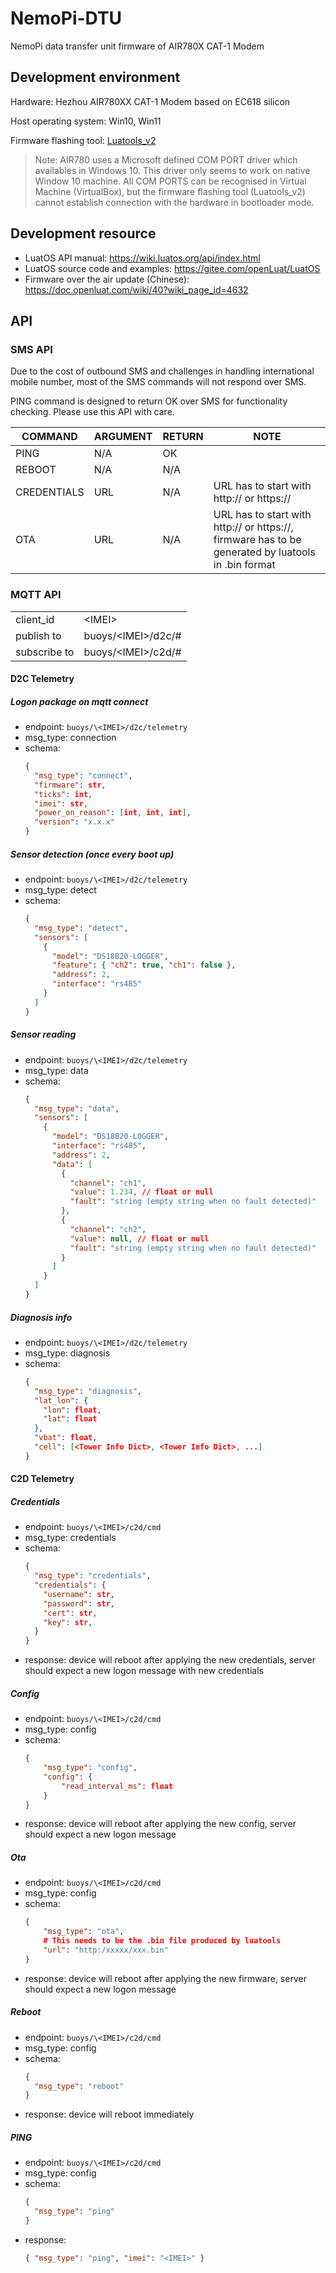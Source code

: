 # NemoPi-DTU

NemoPi data transfer unit firmware of AIR780X CAT-1 Modem

## Development environment

Hardware: Hezhou AIR780XX CAT-1 Modem based on EC618 silicon

Host operating system: Win10, Win11

Firmware flashing tool: [Luatools_v2](https://luatos.com/luatools/download/last)

> Note: AIR780 uses a Microsoft defined COM PORT driver which availables in Windows 10.
> This driver only seems to work on native Window 10 machine.
> All COM PORTS can be recognised in Virtual Machine (VirtualBox), but the firmware flashing tool (Luatools_v2) cannot establish connection with the hardware in bootloader mode.

## Development resource

- LuatOS API manual: https://wiki.luatos.org/api/index.html
- LuatOS source code and examples: https://gitee.com/openLuat/LuatOS
- Firmware over the air update (Chinese): https://doc.openluat.com/wiki/40?wiki_page_id=4632

## API

### SMS API

Due to the cost of outbound SMS and challenges in handling international mobile number, most of the SMS commands will not respond over SMS.

PING command is designed to return OK over SMS for functionality checking. Please use this API with care.

| COMMAND     | ARGUMENT | RETURN | NOTE                                                                                               |
| ----------- | -------- | ------ | -------------------------------------------------------------------------------------------------- |
| PING        | N/A      | OK     |                                                                                                    |
| REBOOT      | N/A      | N/A    |                                                                                                    |
| CREDENTIALS | URL      | N/A    | URL has to start with http:// or https://                                                          |
| OTA         | URL      | N/A    | URL has to start with http:// or https://, firmware has to be generated by luatools in .bin format |

### MQTT API

|              |                     |
| ------------ | ------------------- |
| client_id    | \<IMEI>             |
| publish to   | buoys/\<IMEI>/d2c/# |
| subscribe to | buoys/\<IMEI>/c2d/# |

#### D2C Telemetry

##### Logon package on mqtt connect

- endpoint: `buoys/\<IMEI>/d2c/telemetry`
- msg_type: connection
- schema:
  ```json
  {
    "msg_type": "connect",
    "firmware": str,
    "ticks": int,
    "imei": str,
    "power_on_reason": [int, int, int],
    "version": "x.x.x"
  }
  ```

##### Sensor detection (once every boot up)

- endpoint: `buoys/\<IMEI>/d2c/telemetry`
- msg_type: detect
- schema:
  ```json
  {
    "msg_type": "detect",
    "sensors": [
      {
        "model": "DS18B20-LOGGER",
        "feature": { "ch2": true, "ch1": false },
        "address": 2,
        "interface": "rs485"
      }
    ]
  }
  ```

##### Sensor reading

- endpoint: `buoys/\<IMEI>/d2c/telemetry`
- msg_type: data
- schema:
  ```json
  {
    "msg_type": "data",
    "sensors": [
      {
        "model": "DS18B20-LOGGER",
        "interface": "rs485",
        "address": 2,
        "data": [
          {
            "channel": "ch1",
            "value": 1.234, // float or null
            "fault": "string (empty string when no fault detected)"
          },
          {
            "channel": "ch2",
            "value": null, // float or null
            "fault": "string (empty string when no fault detected)"
          }
        ]
      }
    ]
  }
  ```

##### Diagnosis info

- endpoint: `buoys/\<IMEI>/d2c/telemetry`
- msg_type: diagnosis
- schema:
  ```json
  {
    "msg_type": "diagnosis",
    "lat_lon": {
      "lon": float,
      "lat": float
    },
    "vbat": float,
    "cell": [<Tower Info Dict>, <Tower Info Dict>, ...]
  }
  ```

#### C2D Telemetry

##### Credentials

- endpoint: `buoys/\<IMEI>/c2d/cmd`
- msg_type: credentials
- schema:
  ```json
  {
    "msg_type": "credentials",
    "credentials": {
      "username": str,
      "password": str,
      "cert": str,
      "key": str,
    }
  }
  ```
- response: device will reboot after applying the new credentials, server should expect a new logon message with new credentials

##### Config

- endpoint: `buoys/\<IMEI>/c2d/cmd`
- msg_type: config
- schema:
  ```json
  {
      "msg_type": "config",
      "config": {
          "read_interval_ms": float
      }
  }
  ```
- response: device will reboot after applying the new config, server should expect a new logon message

##### Ota

- endpoint: `buoys/\<IMEI>/c2d/cmd`
- msg_type: config
- schema:
  ```json
  {
      "msg_type": "ota",
      # This needs to be the .bin file produced by luatools
      "url": "http:/xxxxx/xxx.bin"
  }
  ```
- response: device will reboot after applying the new firmware, server should expect a new logon message

##### Reboot

- endpoint: `buoys/\<IMEI>/c2d/cmd`
- msg_type: config
- schema:
  ```json
  {
    "msg_type": "reboot"
  }
  ```
- response: device will reboot immediately

##### PING

- endpoint: `buoys/\<IMEI>/c2d/cmd`
- msg_type: config
- schema:
  ```json
  {
    "msg_type": "ping"
  }
  ```
- response:
  ```json
  { "msg_type": "ping", "imei": "<IMEI>" }
  ```
